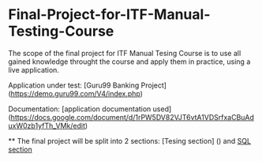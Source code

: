 # Final-Project-for-ITF-Manual-Testing-Course
The scope of the final project for ITF Manual Tesing Course is to use all gained knowledge throught the course and apply them in practice, using a live application.

Application under test:
 [Guru99 Banking Project] (https://demo.guru99.com/V4/index.php)
 
 Documentation:
  [application documentation used] (https://docs.google.com/document/d/1rPW5DV82VJT6vtA1VDSrfxaCBuAduxW0zb1yfTh_VMk/edit)
 
 ** The final project will be split into 2 sections: [Tesing section] () and [SQL section]()
 

